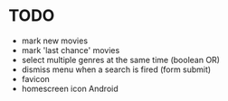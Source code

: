 TODO
====

* mark new movies
* mark 'last chance' movies 
* select multiple genres at the same time (boolean OR)
* dismiss menu when a search is fired (form submit)
* favicon
* homescreen icon Android
